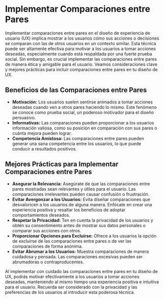 # Implementar Comparaciones entre Pares

Implementar comparaciones entre pares en el diseño de experiencia de usuario (UX) implica mostrar a los usuarios cómo sus acciones o decisiones se comparan con las de otros usuarios en un contexto similar. Esta técnica puede ser altamente efectiva para motivar a los usuarios a tomar acciones deseadas, especialmente cuando está respaldada por una fuerte prueba social. Sin embargo, es crucial implementar las comparaciones entre pares de manera ética y amigable para el usuario. Veamos consideraciones clave y mejores prácticas para incluir comparaciones entre pares en tu diseño de UX.

## Beneficios de las Comparaciones entre Pares

- **Motivación:** Los usuarios suelen sentirse animados a tomar acciones deseadas cuando ven a otros pares haciendo lo mismo. Este fenómeno se conoce como prueba social, un poderoso motivador para el diseño persuasivo.
- **Informativas:** Las comparaciones pueden proporcionar a los usuarios información valiosa, como su posición en comparación con sus pares o cuánta mejora pueden lograr.
- **Competencia Amistosa:** Las comparaciones entre pares pueden generar una sana competencia entre los usuarios, lo que puede conducir a resultados positivos.

## Mejores Prácticas para Implementar Comparaciones entre Pares

- **Asegurar la Relevancia:** Asegúrate de que las comparaciones entre pares mostradas sean relevantes y útiles para el usuario. Las comparaciones irrelevantes pueden causar confusión o frustración.
- **Evitar Avergonzar a los Usuarios:** Evita diseñar comparaciones que desvaloricen a los usuarios de alguna manera. Enfócate en crear una experiencia positiva y resaltar los beneficios de adoptar comportamientos deseados.
- **Respetar la Privacidad:** Ten en cuenta la privacidad de los usuarios y obtén su consentimiento antes de mostrar sus datos personales o comparar sus acciones con otros.
- **Proporcionar Opciones para Excluirse:** Ofrece a los usuarios la opción de excluirse de las comparaciones entre pares o de ver las comparaciones de forma anónima.
- **Evitar Abrumar a los Usuarios:** Muestra comparaciones de manera cuidadosa y pensada. Las comparaciones excesivas pueden ser abrumadoras o contraproducentes.

Al implementar con cuidado las comparaciones entre pares en tu diseño de UX, podrás motivar efectivamente a los usuarios a tomar acciones deseadas, manteniendo al mismo tiempo una experiencia positiva e intuitiva para el usuario. Recuerda ser considerado con la privacidad y las preferencias de los usuarios al introducir esta poderosa técnica.
